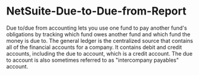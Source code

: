 # NetSuite-Due-to-Due-from-Report

Due to/due from accounting lets you use one fund to pay another fund's obligations by tracking which fund owes another fund and which fund the money is due to. The general ledger is the centralized source that contains all of the financial accounts for a company. It contains debit and credit accounts, including the due to account, which is a credit account. The due to account is also sometimes referred to as "intercompany payables" account.
